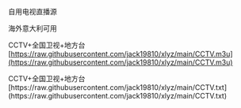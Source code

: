 自用电视直播源<p><p>海外意大利可用</p>CCTV+全国卫视+地方台 [https://raw.githubusercontent.com/jack19810/xlyz/main/CCTV.m3u](https://raw.githubusercontent.com/jack19810/xlyz/main/CCTV.m3u)</p>
<p>CCTV+全国卫视+地方台 [https://raw.githubusercontent.com/jack19810/xlyz/main/CCTV.txt](https://raw.githubusercontent.com/jack19810/xlyz/main/CCTV.txt)</p>
